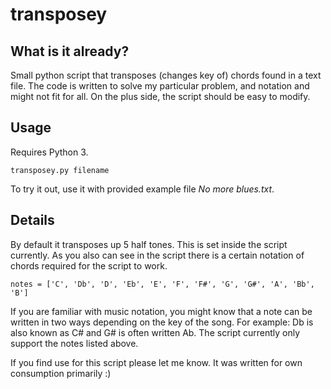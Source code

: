# transposey

## What is it already?

Small python script that transposes (changes key of) chords found in a text file.
The code is written to solve my particular problem, and notation and might not fit for all.
On the plus side, the script should be easy to modify.

## Usage

Requires Python 3.

`transposey.py filename`

To try it out, use it with provided example file *No more blues.txt*.

## Details

By default it transposes up 5 half tones. This is set inside the script currently. As you also can see in the script there is a certain notation of chords required for the script to work. 

`notes = ['C', 'Db', 'D', 'Eb', 'E', 'F', 'F#', 'G', 'G#', 'A', 'Bb', 'B']`

If you are familiar with music notation, you might know that a note can be written in two ways depending on the key of the song. For example: Db is also known as C# and G# is often written Ab. The script currently only support the notes listed above.

If you find use for this script please let me know. It was written for own consumption primarily :)
